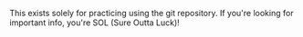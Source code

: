 This exists solely for practicing using the git repository.  If you're looking for important info, you're SOL (Sure Outta Luck)!
